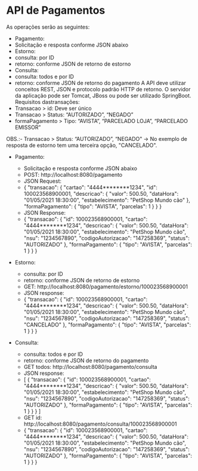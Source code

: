 # API de Pagamentos

As operações serão as seguintes:
- Pagamento:
- Solicitação e resposta conforme JSON abaixo
- Estorno:
- consulta: por ID
- retorno: conforme JSON de retorno de estorno
- Consulta:
- consulta: todos e por ID
- retorno: conforme JSON de retorno do pagamento
  A API deve utilizar conceitos REST, JSON e protocolo padrão HTTP de retorno.
  O servidor da aplicação pode ser Tomcat, JBoss ou pode ser utilizado SpringBoot.
  Requisitos dastransações:
- Transacao > id: Deve ser único
- Transacao > Status: “AUTORIZADO”, “NEGADO”
- formaPagamento > Tipo: “AVISTA”, “PARCELADO LOJA”, “PARCELADO EMISSOR”


OBS.:- Transacao > Status: “AUTORIZADO”, “NEGADO" -> 
No exemplo de resposta de estorno tem uma terceira opção, "CANCELADO".

- Pagamento:
  - Solicitação e resposta conforme JSON abaixo
  - POST: http://localhost:8080/pagamento 
  - JSON Request:
  - {
    "transacao": {
    "cartao": "4444********1234",
    "id": 100023568900001,
    "descricao": {
    "valor": 500.50,
    "dataHora": "01/05/2021 18:30:00",
    "estabelecimento": "PetShop Mundo cão"
    },
    "formaPagamento": {
    "tipo": "AVISTA",
    "parcelas": 1
    }
    }
    }
  - JSON Response:
  - {
    "transacao": {
    "id": 100023568900001,
    "cartao": "4444********1234",
    "descricao": {
    "valor": 500.50,
    "dataHora": "01/05/2021 18:30:00",
    "estabelecimento": "PetShop Mundo cão",
    "nsu": "1234567890",
    "codigoAutorizacao": "147258369",
    "status": "AUTORIZADO"
    },
    "formaPagamento": {
    "tipo": "AVISTA",
    "parcelas": 1
    }
    }
    }

- Estorno:
  - consulta: por ID
  - retorno: conforme JSON de retorno de estorno
  - GET: http://localhost:8080/pagamento/estorno/100023568900001
  - JSON response:
  - {
    "transacao": {
    "id": 100023568900001,
    "cartao": "4444********1234",
    "descricao": {
    "valor": 500.50,
    "dataHora": "01/05/2021 18:30:00",
    "estabelecimento": "PetShop Mundo cão",
    "nsu": "1234567890",
    "codigoAutorizacao": "147258369",
    "status": "CANCELADO"
    },
    "formaPagamento": {
    "tipo": "AVISTA",
    "parcelas": 1
    }
    }
    }
- Consulta:
  - consulta: todos e por ID
  - retorno: conforme JSON de retorno do pagamento
  - GET todos: http://localhost:8080/pagamento/consulta
  - JSON response:
  - [
    {
    "transacao": {
    "id": 100023568900001,
    "cartao": "4444********1234",
    "descricao": {
    "valor": 500.50,
    "dataHora": "01/05/2021 18:30:00",
    "estabelecimento": "PetShop Mundo cão",
    "nsu": "1234567890",
    "codigoAutorizacao": "147258369",
    "status": "AUTORIZADO"
    },
    "formaPagamento": {
    "tipo": "AVISTA",
    "parcelas": 1
    }
    }
    }
    ]
  - GET id: http://localhost:8080/pagamento/consulta/100023568900001
  - {
    "transacao": {
    "id": 100023568900001,
    "cartao": "4444********1234",
    "descricao": {
    "valor": 500.50,
    "dataHora": "01/05/2021 18:30:00",
    "estabelecimento": "PetShop Mundo cão",
    "nsu": "1234567890",
    "codigoAutorizacao": "147258369",
    "status": "AUTORIZADO"
    },
    "formaPagamento": {
    "tipo": "AVISTA",
    "parcelas": 1
    }
    }
    }
